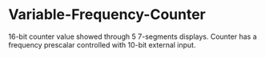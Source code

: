 # Variable-Frequency-Counter
16-bit counter value showed through 5 7-segments displays. Counter has a frequency prescalar controlled with 10-bit external input. 
